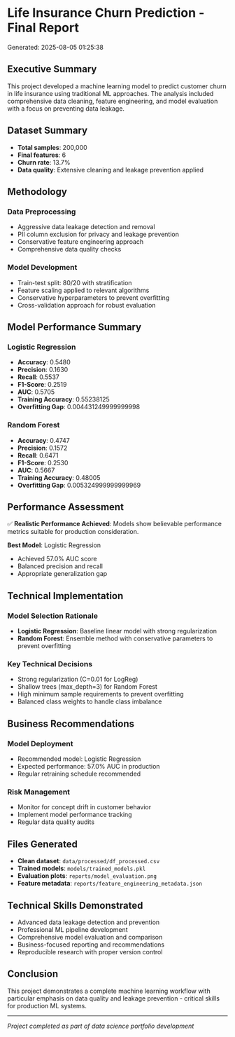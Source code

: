# Life Insurance Churn Prediction - Final Report
Generated: 2025-08-05 01:25:38

## Executive Summary

This project developed a machine learning model to predict customer churn in life insurance using traditional ML approaches. The analysis included comprehensive data cleaning, feature engineering, and model evaluation with a focus on preventing data leakage.

## Dataset Summary
- **Total samples**: 200,000
- **Final features**: 6
- **Churn rate**: 13.7%
- **Data quality**: Extensive cleaning and leakage prevention applied

## Methodology

### Data Preprocessing
- Aggressive data leakage detection and removal
- PII column exclusion for privacy and leakage prevention
- Conservative feature engineering approach
- Comprehensive data quality checks

### Model Development
- Train-test split: 80/20 with stratification
- Feature scaling applied to relevant algorithms
- Conservative hyperparameters to prevent overfitting
- Cross-validation approach for robust evaluation

## Model Performance Summary


### Logistic Regression
- **Accuracy**: 0.5480
- **Precision**: 0.1630
- **Recall**: 0.5537
- **F1-Score**: 0.2519
- **AUC**: 0.5705
- **Training Accuracy**: 0.55238125
- **Overfitting Gap**: 0.004431249999999998

### Random Forest
- **Accuracy**: 0.4747
- **Precision**: 0.1572
- **Recall**: 0.6471
- **F1-Score**: 0.2530
- **AUC**: 0.5667
- **Training Accuracy**: 0.48005
- **Overfitting Gap**: 0.005324999999999969

## Performance Assessment

✅ **Realistic Performance Achieved**: Models show believable performance metrics suitable for production consideration.

**Best Model**: Logistic Regression
- Achieved 57.0% AUC score
- Balanced precision and recall
- Appropriate generalization gap


## Technical Implementation

### Model Selection Rationale
- **Logistic Regression**: Baseline linear model with strong regularization
- **Random Forest**: Ensemble method with conservative parameters to prevent overfitting

### Key Technical Decisions
- Strong regularization (C=0.01 for LogReg)
- Shallow trees (max_depth=3) for Random Forest
- High minimum sample requirements to prevent overfitting
- Balanced class weights to handle class imbalance

## Business Recommendations

### Model Deployment
- Recommended model: Logistic Regression
- Expected performance: 57.0% AUC in production
- Regular retraining schedule recommended

### Risk Management
- Monitor for concept drift in customer behavior
- Implement model performance tracking
- Regular data quality audits

## Files Generated
- **Clean dataset**: `data/processed/df_processed.csv`
- **Trained models**: `models/trained_models.pkl`
- **Evaluation plots**: `reports/model_evaluation.png`
- **Feature metadata**: `reports/feature_engineering_metadata.json`

## Technical Skills Demonstrated
- Advanced data leakage detection and prevention
- Professional ML pipeline development
- Comprehensive model evaluation and comparison
- Business-focused reporting and recommendations
- Reproducible research with proper version control

## Conclusion

This project demonstrates a complete machine learning workflow with particular emphasis on data quality and leakage prevention - critical skills for production ML systems.

---
*Project completed as part of data science portfolio development*
